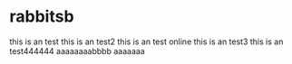 # rabbitsb
this is an test
this is an test2
this is an test online 
this is an test3
this is an test444444
aaaaaaaabbbb
aaaaaaa